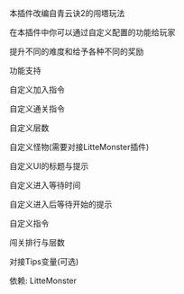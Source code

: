 本插件改编自青云诀2的闯塔玩法

在本插件中你可以通过自定义配置的功能给玩家

提升不同的难度和给予各种不同的奖励

功能支持

自定义加入指令

自定义通关指令

自定义层数

自定义怪物(需要对接LitteMonster插件)

自定义UI的标题与提示

自定义进入等待时间

自定义进入后等待开始的提示

自定义指令

闯关排行与层数

对接Tips变量(可选)

依赖: LitteMonster

